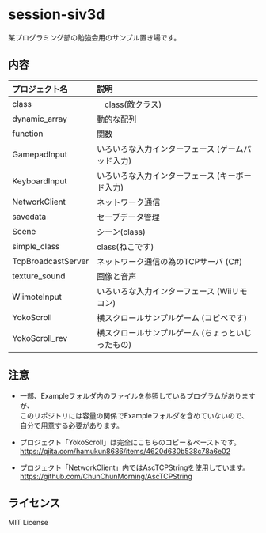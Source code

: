 # session-siv3d

某プログラミング部の勉強会用のサンプル置き場です。

## 内容

| プロジェクト名     | 説明 |
|:----------------- |:-------------- |
|class              |　class(敵クラス) |
|dynamic_array      | 動的な配列 |
|function           | 関数 |
|GamepadInput       | いろいろな入力インターフェース (ゲームパッド入力) |
|KeyboardInput      | いろいろな入力インターフェース (キーボード入力) |
|NetworkClient      | ネットワーク通信 |
|savedata           | セーブデータ管理 |
|Scene              | シーン(class) |
|simple_class       | class(ねこです) |
|TcpBroadcastServer | ネットワーク通信の為のTCPサーバ (C#) |
|texture_sound      | 画像と音声 |
|WiimoteInput       | いろいろな入力インターフェース (Wiiリモコン) |
|YokoScroll         | 横スクロールサンプルゲーム (コピペです) |
|YokoScroll_rev     | 横スクロールサンプルゲーム (ちょっといじったもの) |

## 注意

- 一部、Exampleフォルダ内のファイルを参照しているプログラムがありますが、  
  このリポジトリには容量の関係でExampleフォルダを含めていないので、  
  自分で用意する必要があります。

- プロジェクト「YokoScroll」は完全にこちらのコピー＆ペーストです。  
  <https://qiita.com/hamukun8686/items/4620d630b538c78a6e02>

- プロジェクト「NetworkClient」内ではAscTCPStringを使用しています。  
  <https://github.com/ChunChunMorning/AscTCPString>

## ライセンス

MIT License
